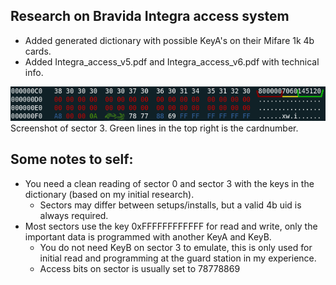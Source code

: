 ## Research on Bravida Integra access system
* Added generated dictionary with possible KeyA's on their Mifare 1k 4b cards.
* Added Integra_access_v5.pdf and Integra_access_v6.pdf with technical info.
  
![Sector 3 on the card, some values censored and changed](hexview_sector3.png)  
Screenshot of sector 3. Green lines in the top right is the cardnumber.

## Some notes to self:
* You need a clean reading of sector 0 and sector 3 with the keys in the dictionary (based on my initial research).
  * Sectors may differ between setups/installs, but a valid 4b uid is always required.
* Most sectors use the key 0xFFFFFFFFFFFF for read and write, only the important data is programmed with another KeyA and KeyB.
  * You do not need KeyB on sector 3 to emulate, this is only used for initial read and programming at the guard station in my experience.
  * Access bits on sector is usually set to 78778869
